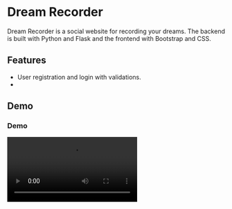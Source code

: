 # Dream Recorder
Dream Recorder is a social website for recording your dreams.
The backend is built with Python and Flask and the frontend with Bootstrap and CSS.

## Features
* User registration and login with validations.
* 

## Demo
### Demo
![demo mov](/Gif/Demo.mov)
